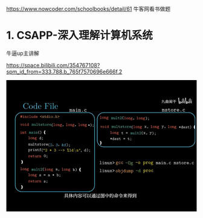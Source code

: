 




https://www.nowcoder.com/schoolbooks/detail/61 
牛客网看书做题

# 1. CSAPP-深入理解计算机系统

牛逼up主讲解


https://space.bilibili.com/354767108?spm_id_from=333.788.b_765f7570696e666f.2



![](_v_images/20210309155529905_23053.png)















































